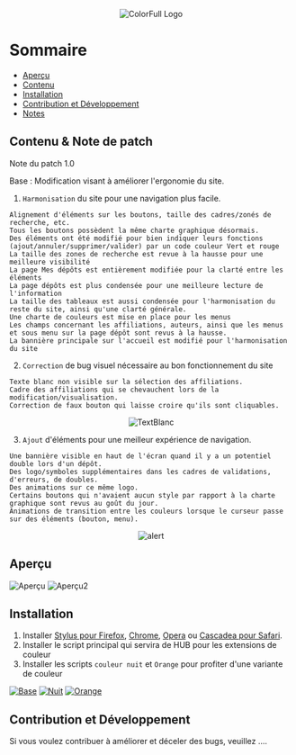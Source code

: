 <p align="center">
  <img alt="ColorFull Logo" src="https://i.imgur.com/IhsojxA.png">
  <br>
  

# Sommaire

  * [Aperçu](#Aperçu)
  * [Contenu](#Contenu-&-Note-de-patch)
  * [Installation](#installation)
  * [Contribution et Développement](#Contribution-et-Développement)
  * [Notes](#notes)

## Contenu & Note de patch

Note du patch 1.0

Base : Modification visant à améliorer l'ergonomie du site.

1. `Harmonisation` du site pour une navigation plus facile.
```
Alignement d'éléments sur les boutons, taille des cadres/zonés de recherche, etc.
Tous les boutons possèdent la même charte graphique désormais.
Des éléments ont été modifié pour bien indiquer leurs fonctions (ajout/annuler/supprimer/valider) par un code couleur Vert et rouge
La taille des zones de recherche est revue à la hausse pour une meilleure visibilité
La page Mes dépôts est entièrement modifiée pour la clarté entre les éléments
La page dépôts est plus condensée pour une meilleure lecture de l'information
La taille des tableaux est aussi condensée pour l'harmonisation du reste du site, ainsi qu'une clarté générale.
Une charte de couleurs est mise en place pour les menus
Les champs concernant les affiliations, auteurs, ainsi que les menus et sous menu sur la page dépôt sont revus à la hausse.
La bannière principale sur l'accueil est modifié pour l'harmonisation du site
```
2. `Correction` de bug visuel nécessaire au bon fonctionnement du site
```
Texte blanc non visible sur la sélection des affiliations.
Cadre des affiliations qui se chevauchent lors de la modification/visualisation.
Correction de faux bouton qui laisse croire qu'ils sont cliquables.
```
<p align="center">
  <img alt="TextBlanc" src="https://i.imgur.com/rKENzmx.png">
  <br>

3. `Ajout` d'éléments pour une meilleur expérience de navigation.
```
Une bannière visible en haut de l'écran quand il y a un potentiel double lors d'un dépôt.
Des logo/symboles supplémentaires dans les cadres de validations, d'erreurs, de doubles.
Des animations sur ce même logo.
Certains boutons qui n'avaient aucun style par rapport à la charte graphique sont revus au goût du jour.
Animations de transition entre les couleurs lorsque le curseur passe sur des éléments (bouton, menu).
```

<p align="center">
  <img alt="alert" src="https://i.imgur.com/c4MFMG3.png">
  <br>

  
## Aperçu

![Aperçu](https://i.imgur.com/2XUcOQC.png)
![Aperçu2](https://i.imgur.com/LpmhLVM.png)

## Installation

1. Installer [Stylus pour Firefox](https://addons.mozilla.org/en-US/firefox/addon/styl-us/), [Chrome](https://chrome.google.com/webstore/detail/stylus/clngdbkpkpeebahjckkjfobafhncgmne), [Opera](https://addons.opera.com/en-gb/extensions/details/stylus/) ou [Cascadea pour Safari](https://cascadea.app/).
2. Installer le script principal qui servira de HUB pour les extensions de couleur
3. Installer les scripts `couleur nuit` et `Orange` pour profiter d'une variante de couleur

[![Base](https://i.imgur.com/otg0kBH.png)](https://github.com/Hypersoby/Hal-Inrae-Scripts/raw/master/Base.user.css)
[![Nuit](https://i.imgur.com/zKLsWz5.png)](https://github.com/Hypersoby/Hal-Inrae-Scripts/raw/master/Couleur-Nuit.user.css)
[![Orange](https://i.imgur.com/kpYaQ5K.png)](https://github.com/Hypersoby/Hal-Inrae-Scripts/raw/master/Base.user.css)


## Contribution et Développement

Si vous voulez contribuer à améliorer et déceler des bugs, veuillez ....
